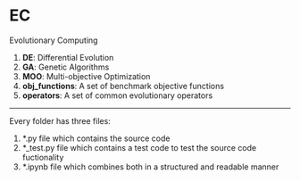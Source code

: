 # EC
Evolutionary Computing

1. **DE**: Differential Evolution
2. **GA**: Genetic Algorithms
3. **MOO**: Multi-objective Optimization
5. **obj_functions**: A set of benchmark objective functions
6. **operators**: A set of common evolutionary operators

---

Every folder has three files:

1. \*.py file which contains the source code
2. \*\_test.py file which contains a test code to test the source code fuctionality
3. \*.ipynb file which combines both in a structured and readable manner
